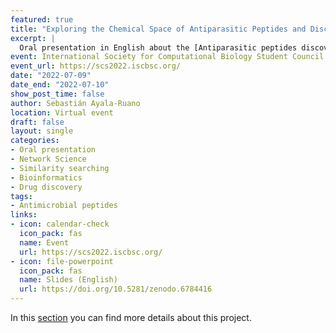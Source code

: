 ```yaml
---
featured: true
title: "Exploring the Chemical Space of Antiparasitic Peptides and Discovery of New Promising Leads through a Novel Approach based on Network Science and Similarity Searching"
excerpt: | 
  Oral presentation in English about the [Antiparasitic peptides discovery](/../project/APPs_networks/) project. 
event: International Society for Computational Biology Student Council Symposium 2022
event_url: https://scs2022.iscbsc.org/
date: "2022-07-09"
date_end: "2022-07-10"
show_post_time: false
author: Sebastián Ayala-Ruano 
location: Virtual event 
draft: false
layout: single
categories:
- Oral presentation 
- Network Science
- Similarity searching
- Bioinformatics
- Drug discovery
tags:
- Antimicrobial peptides
links:
- icon: calendar-check
  icon_pack: fas
  name: Event 
  url: https://scs2022.iscbsc.org/
- icon: file-powerpoint
  icon_pack: fas
  name: Slides (English)
  url: https://doi.org/10.5281/zenodo.6784416
---
```

In this [section](/../../project/APPs_networks/) you can find more details about this project. 
